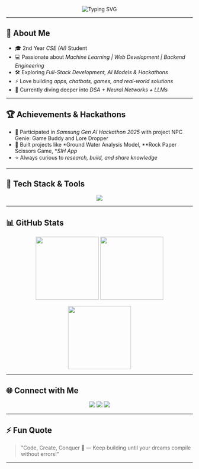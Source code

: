 <p align="center">
  <img src="https://readme-typing-svg.herokuapp.com?font=Fira+Code&size=28&pause=1000&color=3EB489&center=true&vCenter=true&width=600&lines=Hey+there+👋,+I'm+Rohan+NKaradigudd;AI+%26+Web+Dev+Enthusiast;2nd+Year+CSE+Student;Passionate+about+ML+%7C+AI+%7C+DSA;Open+Source+Contributor" alt="Typing SVG" />
</p>

---

## 🚀 About Me
- 🎓 2nd Year *CSE (AI)* Student  
- 💻 Passionate about *Machine Learning | Web Development | Backend Engineering*  
- 🛠 Exploring *Full-Stack Development, AI Models & Hackathons*  
- ⚡ Love building *apps, chatbots, games, and real-world solutions*  
- 🌱 Currently diving deeper into *DSA + Neural Networks + LLMs*  

---

## 🏆 Achievements & Hackathons
- 🥇 Participated in *Samsung Gen AI Hackathon 2025* with project NPC Genie: Game Buddy and Lore Dropper  
- 🚀 Built projects like *Ground Water Analysis Model, **Rock Paper Scissors Game, **SIH App*  
- ⭐ Always curious to *research, build, and share knowledge*  

---

## 🔧 Tech Stack & Tools
<p align="center">
  <img src="https://skillicons.dev/icons?i=python,java,js,ts,nodejs,react,html,css,tailwind,git,github,mongodb,mysql,vscode,notion" />
</p>

---

## 📊 GitHub Stats
<p align="center">
  <img src="https://github-readme-stats.vercel.app/api?username=RohanNK86&show_icons=true&theme=radical" height="170px"/>
  <img src="https://github-readme-streak-stats.herokuapp.com/?user=RohanNK86&theme=radical" height="170px"/>
</p>

<p align="center">
  <img src="https://github-readme-stats.vercel.app/api/top-langs/?username=RohanNK86&layout=compact&theme=radical" height="170px"/>
</p>

---

## 🌐 Connect with Me
<p align="center">
  <a href="mailto:rohankaradigudd@gmail.com"><img src="https://img.shields.io/badge/Email-D14836?style=for-the-badge&logo=gmail&logoColor=white"></a>
  <a href="https://www.linkedin.com/in/rohan-n-karadigudd-b51a58327/"><img src="https://img.shields.io/badge/LinkedIn-0077B5?style=for-the-badge&logo=linkedin&logoColor=white"></a>
  <a href="https://www.instagram.com/rohan_roy_30/"><img src="https://img.shields.io/badge/Instagram-E4405F?style=for-the-badge&logo=instagram&logoColor=white"></a>
</p>

---

## ⚡ Fun Quote
> "Code, Create, Conquer 🚀 — Keep building until your dreams compile without errors!"

---
